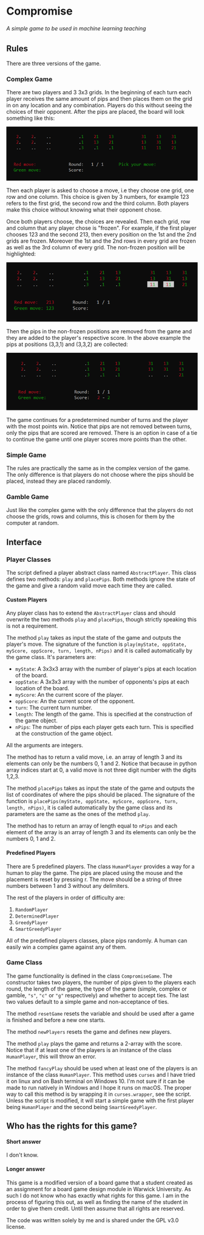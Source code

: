 # Compromise
###### A simple game to be used in machine learning teaching

## Rules

There are three versions of the game.

### Complex Game

There are two players and 3 3x3 grids. In the beginning of each turn each player receives the same amount of pips and then places them on the grid in on any location and any combination. Players do this without seeing the choices of their opponent. After the pips are placed, the board will look something like this:

![pre-move](https://raw.githubusercontent.com/gmoutsin/Compromise/master/pictures/premove.png)

Then each player is asked to choose a move, i.e they choose one grid, one row and one column. This choice is given by 3 numbers, for example 123 refers to the first grid, the second row and the third column. Both players make this choice without knowing what their opponent chose.

Once both players choose, the choices are revealed. Then each grid, row and column that any player chose is "frozen". For example, if the first player chooses 123 and the second 213, then every position on the 1st and the 2nd grids are frozen. Moreover the 1st and the 2nd rows in every grid are frozen as well as the 3rd column of every grid. The non-frozen position will be highlighted:

![post-move](https://raw.githubusercontent.com/gmoutsin/Compromise/master/pictures/postmove.png)

Then the pips in the non-frozen positions are removed from the game and they are added to the player's respective score. In the above example the pips at positions (3,3,1) and (3,3,2) are collected:

![pre-move](https://raw.githubusercontent.com/gmoutsin/Compromise/master/pictures/score.png)

The game continues for a predetermined number of turns and the player with the most points win. Notice that pips are not removed between turns, only the pips that are scored are removed. There is an option in case of a tie to continue the game until one player scores more points than the other. 

### Simple Game

The rules are practically the same as in the complex version of the game. The only difference is that players do not choose where the pips should be placed, instead they are placed randomly.

### Gamble Game

Just like the complex game with the only difference that the players do not choose the grids, rows and columns, this is chosen for them by the computer at random.

## Interface

### Player Classes

The script defined a player abstract class named `AbstractPlayer`. This class defines two methods: `play` and `placePips`. Both methods ignore the state of the game and give a random valid move each time they are called.

#### Custom Players

Any player class has to extend the `AbstractPlayer` class and should overwrite the two methods `play` and `placePips`, though strictly speaking this is not a requirement.

The method `play` takes as input the state of the game and outputs the player's move. The signature of the function is `play(myState, oppState, myScore, oppScore, turn, length, nPips)` and it is called automatically by the game class. It's parameters are:
* `myState`: A 3x3x3 array with the number of player's pips at each location of the board.
* `oppState`: A 3x3x3 array with the number of opponents's pips at each location of the board.
* `myScore`: An the current score of the player.
* `oppScore`: An the current score of the opponent.
* `turn`: The current turn number.
* `length`: The length of the game. This is specified at the construction of the game object.
* `nPips`: The number of pips each player gets each turn. This is specified at the construction of the game object.

All the arguments are integers.

The method has to return a valid move, i.e. an array of length 3 and its elements can only be the numbers 0, 1 and 2. Notice that because in python array indices start at 0, a valid move is not three digit number with the digits 1,2,3.

The method `placePips` takes as input the state of the game and outputs the list of coordinates of where the pips should be placed. The signature of the function is `placePips(myState, oppState, myScore, oppScore, turn, length, nPips)`, it is called automatically by the game class and its parameters are the same as the ones of the method `play`.

The method has to return an array of length equal to `nPips` and each element of the array is an array of length 3 and its elements can only be the numbers 0, 1 and 2.


#### Predefined Players

There are 5 predefined players. The class `HumanPlayer` provides a way for a human to play the game. The pips are placed using the mouse and the placement is reset by pressing r. The move should be a string of three numbers between 1 and 3 without any delimiters.

The rest of the players in order of difficulty are:

1. `RandomPlayer`
1. `DeterminedPlayer`
1. `GreedyPlayer`
1. `SmartGreedyPlayer`

All of the predefined players classes, place pips randomly. A human can easily win a complex game against any of them.

### Game Class

The game functionality is defined in the class `CompromiseGame`. The constructor takes two players, the number of pips given to the players each round, the length of the game, the type of the game (simple, complex or gamble, `"s"`, `"c"` or `"g"` respectively) and whether to accept ties. The last two values default to a simple game and non-acceptance of ties.

The method `resetGame` resets the variable and should be used after a game is finished and before a new one starts.

The method `newPlayers` resets the game and defines new players.

The method `play` plays the game and returns a 2-array with the score. Notice that if at least one of the players is an instance of the class `HumanPlayer`, this will throw an error.

The method `fancyPlay` should be used when at least one of the players is an instance of the class `HumanPlayer`. This method uses `curses` and I have tried it on linux and on Bash terminal on Windows 10. I'm not sure if it can be made to run natively in Windows and I hope it runs on macOS. The proper way to call this method is by wrapping it in `curses.wrapper`, see the script. Unless the script is modified, it will start a simple game with the first player being `HumanPlayer` and the second being `SmartGreedyPlayer`.

## Who has the rights for this game?

#### Short answer

I don't know.

#### Longer answer

This game is a modified version of a board game that a student created as an assignment for a board game design module in Warwick University. As such I do not know who has exactly what rights for this game. I am in the process of figuring this out, as well as finding the name of the student in order to give them credit. Until then assume that all rights are reserved.

The code was written solely by me and is shared under the GPL v3.0 license.



